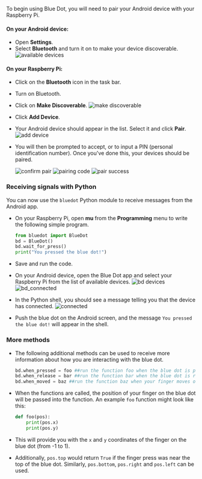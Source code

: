 To begin using Blue Dot, you will need to pair your Android device with your Raspberry Pi.

#### On your Android device:
- Open **Settings**.
- Select **Bluetooth** and turn it on to make your device discoverable.
  ![available devices](images/available_devices.png)

#### On your Raspberry Pi:
- Click on the **Bluetooth** icon in the task bar.
- Turn on Bluetooth.
- Click on **Make Discoverable**.
  ![make discoverable](images/make_discoverable.png)
- Click **Add Device**.
- Your Android device should appear in the list. Select it and click **Pair**.
  ![add device](images/add_device.png)
  
- You will then be prompted to accept, or to input a PIN (personal identification number). Once you've done this, your devices should be paired.

	![confirm pair](images/confirm_pair.png)
	![pairing code](images/pairing_code.png)
	![pair success](images/pair_success.png)

### Receiving signals with Python

You can now use the `bluedot` Python module to receive messages from the Android app.

- On your Raspberry Pi, open **mu** from the **Programming** menu to write the following simple program.

	```python
	from bluedot import BlueDot
	bd = BlueDot()
	bd.wait_for_press()
	print("You pressed the blue dot!")
	```

- Save and run the code.
- On your Android device, open the Blue Dot app and select your Raspberry Pi from the list of available devices.
	![bd devices](images/bd_devices.png)
	![bd_connected](images/bd_connected.png)
- In the Python shell, you should see a message telling you that the device has connected.
  ![connected](images/connected.png)
- Push the blue dot on the Android screen, and the message `You pressed the blue dot!` will appear in the shell.

### More methods

- The following additional methods can be used to receive more information about how you are interacting with the blue dot.

	```python
	bd.when_pressed = foo ##run the function foo when the blue dot is pressed
	bd.when_release = bar ##run the function bar when the blue dot is released
	bd.when_moved = baz ##run the function baz when your finger moves on the blue dot
	```

- When the functions are called, the position of your finger on the blue dot will be passed into the function. An example `foo` function might look like this:

	```python
	def foo(pos):
		print(pos.x)
		print(pos.y)
	```

- This will provide you with the `x` and `y` coordinates of the finger on the blue dot (from -1 to 1).

- Additionally, `pos.top` would return `True` if the finger press was near the top of the blue dot. Similarly, `pos.bottom`, `pos.right` and `pos.left` can be used.
